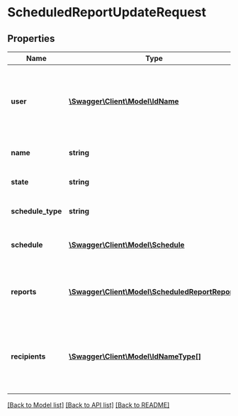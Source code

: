# ScheduledReportUpdateRequest

## Properties
Name | Type | Description | Notes
------------ | ------------- | ------------- | -------------
**user** | [**\Swagger\Client\Model\IdName**](IdName.md) | The user who&#39;s security credentials to use when running this schedule. | [optional] 
**name** | **string** | A unique name for this entity | [optional] 
**state** | **string** | The current state of this entity | [optional] 
**schedule_type** | **string** | The type of scheduled report. | [optional] 
**schedule** | [**\Swagger\Client\Model\Schedule**](Schedule.md) | The time schedule on which to run | [optional] 
**reports** | [**\Swagger\Client\Model\ScheduledReportReports**](ScheduledReportReports.md) | The reports that should be run when the schedule fires. | [optional] 
**recipients** | [**\Swagger\Client\Model\IdNameType[]**](IdNameType.md) | The recipients that will receive an email with the completed reports | [optional] 

[[Back to Model list]](../README.md#documentation-for-models) [[Back to API list]](../README.md#documentation-for-api-endpoints) [[Back to README]](../README.md)


